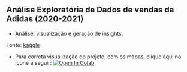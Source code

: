 ## Análise Exploratória de Dados de vendas da Adidas (2020-2021)

- Análise, visualização e geração de insights.

Fonte: [kaggle](https://www.kaggle.com/datasets/heemalichaudhari/adidas-sales-dataset)

  - Para correta visualização do projeto, com os mapas, clique aqui no ícone a seguir: 
[![Open In Colab](https://colab.research.google.com/assets/colab-badge.svg)](https://colab.research.google.com/github/Fagner608/adidas_sales_analytics/blob/main/projeto.ipynb)
